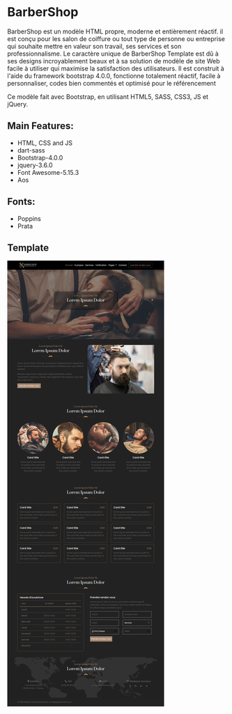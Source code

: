 # BarberShop

BarberShop est un modèle HTML propre, moderne et entièrement réactif. il est conçu pour les salon de coiffure ou tout type de personne ou entreprise qui souhaite mettre en valeur son travail, ses services et son professionnalisme. Le caractère unique de BarberShop Template est dû à ses designs incroyablement beaux et à sa solution de modèle de site Web facile à utiliser qui maximise la satisfaction des utilisateurs. Il est construit à l'aide du framework bootstrap 4.0.0, fonctionne totalement réactif, facile à personnaliser, codes bien commentés et optimisé pour le référencement

Ce modèle fait avec Bootstrap, en utilisant HTML5, SASS, CSS3, JS et jQuery. 

## Main Features:

* HTML, CSS and JS
* dart-sass
* Bootstrap-4.0.0
* jquery-3.6.0
* Font Awesome-5.15.3
* Aos

## Fonts:

* Poppins
* Prata

## Template

![alt text](https://github.com/mnajafy/BarberShop/blob/main/BarberShop.jpeg)
